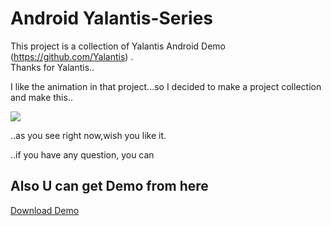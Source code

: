 # Android Yalantis-Series

This project is a collection of Yalantis Android Demo (https://github.com/Yalantis) .<br>
Thanks for Yalantis..<br>

I like the animation in that project...so I decided to make a project collection and make this..<br>

![](https://github.com/5peak2me/Yalantis-Series/blob/master/demo.gif)

..as you see right now,wish you like it.

..if you have any question, you can 

## Also U can get Demo from here

[Download Demo](https://github.com/5peak2me/Yalantis-Series/blob/master/demo/demo.apk)
